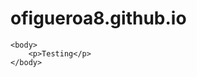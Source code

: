 # ofigueroa8.github.io

<!DOCTYPE html>
<html>
    <head>
        <title>Wdylitics Predictor</title>
    </head>

    <body>
        <p>Testing</p>
    </body>

</html>
